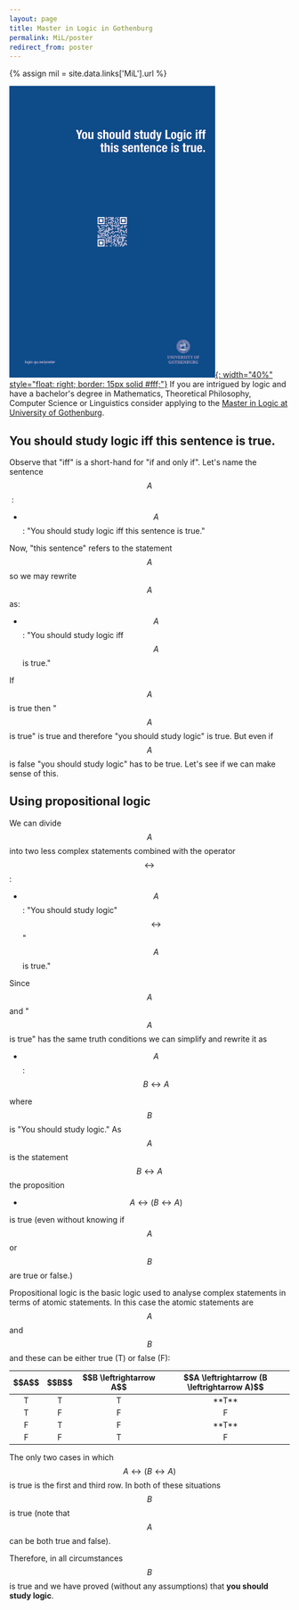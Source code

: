 ```yaml
---
layout: page
title: Master in Logic in Gothenburg
permalink: MiL/poster
redirect_from: poster
---
```

{% assign mil = site.data.links['MiL'].url %}

[![Master in Logic poster](/assets/poster.png){: width="40%" style="float: right; border: 15px solid #fff;"}](/assets/poster.pdf)
If you are intrigued by logic and have a bachelor's degree in
Mathematics, Theoretical Philosophy, Computer Science or Linguistics consider
applying to the [Master in Logic at University of Gothenburg]({{mil}}).


## You should study logic iff this sentence is true.



Observe that "iff" is a short-hand for "if and only if". Let's name the
sentence $$A$$&nbsp;:

* $$A$$: "You should study logic iff this sentence is true."

Now, "this sentence" refers to the statement $$A$$ so we may rewrite $$A$$ as:

* $$A$$: "You should study logic iff $$A$$ is true."

If $$A$$ is true then "$$A$$ is true" is true and therefore "you should study
logic" is true. But even if $$A$$ is false "you should study logic" has to be
true. Let's see if we can make sense of this.

## Using propositional logic


We can divide $$A$$ into two less complex statements combined with the
operator $$\leftrightarrow$$:

* $$A$$: "You should study logic" $$\leftrightarrow$$ "$$A$$ is true."

Since $$A$$ and "$$A$$ is true" has the same truth conditions we can simplify
and rewrite it as

* $$A$$: $$B \leftrightarrow A$$

where $$B$$ is "You should study logic." As $$A$$ is the statement $$B
\leftrightarrow A$$ the proposition

*  <span>$$A \leftrightarrow (B \leftrightarrow A)$$</span>

is true (even without knowing if $$A$$ or $$B$$ are true or false.)

Propositional logic is the basic logic used to analyse complex statements in
terms of atomic statements. In this case the atomic statements are $$A$$ and
$$B$$ and these can be either true (T) or false (F):

<table>
<style>
td {
  text-align: center;
}
</style>
<thead>
<tr class="header">
<th>$$A$$</th>
<th>$$B$$</th>
<th> $$B \leftrightarrow A$$ </th>
<th>$$A \leftrightarrow (B \leftrightarrow A)$$</th>
</tr>
</thead>
<tbody>
<tr>
	<td>T</td><td>T</td><td>T</td><td markdown="span">**T**</td>
</tr>
<tr>
	<td>T</td><td>F</td><td>F</td><td>F</td>
</tr>
<tr>
	<td>F</td><td>T</td><td>F</td><td markdown="span">**T**</td>
</tr>
<tr>
	<td>F</td><td>F</td><td>T</td><td>F</td>
</tr>
</tbody>
</table>

The only two cases in which $$A \leftrightarrow (B \leftrightarrow A)$$ is
true is the first and third row. In both of these situations $$B$$ is true
(note that $$A$$ can be both true and false).

Therefore, in all circumstances $$B$$ is true and we have proved (without any
assumptions) that **you should study logic**.